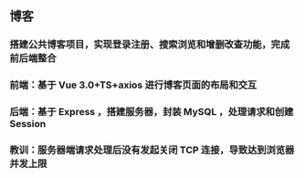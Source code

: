 ## 博客  
### 搭建公共博客项目，实现登录注册、搜索浏览和增删改查功能，完成前后端整合
### 前端：基于 Vue 3.0+TS+axios 进行博客页面的布局和交互
### 后端：基于 Express ，搭建服务器，封装 MySQL ，处理请求和创建 Session 
### 教训：服务器端请求处理后没有发起关闭 TCP 连接，导致达到浏览器并发上限